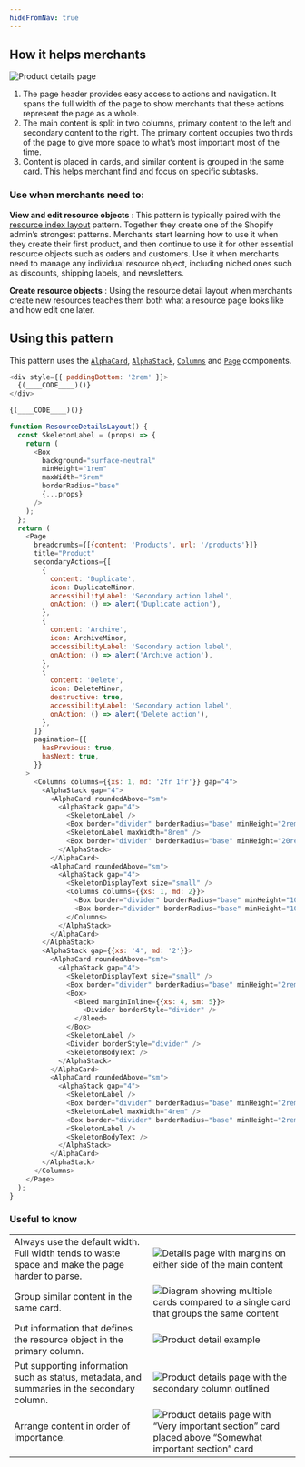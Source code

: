 ```yaml
---
hideFromNav: true
---
```


<div as="HowItHelps">

## How it helps merchants

![Product details page](/images/patterns/resource-detail-cover-image.png)

1. The page header provides easy access to actions and navigation. It spans the full width of the page to show merchants that these actions represent the page as a whole.
2. The main content is split in two columns, primary content to the left and secondary content to the right. The primary content occupies two thirds of the page to give more space to what’s most important most of the time.
3. Content is placed in cards, and similar content is grouped in the same card. This helps merchant find and focus on specific subtasks.

<div as="DefinitionTable">

### Use when merchants need to:

**View and edit resource objects**
: This pattern is typically paired with the [resource index layout](/patterns/resource-index-layout) pattern. Together they create one of the Shopify admin’s strongest patterns. Merchants start learning how to use it when they create their first product, and then continue to use it for other essential resource objects such as orders and customers. Use it when merchants need to manage any individual resource object, including niched ones such as discounts, shipping labels, and newsletters.

**Create resource objects**
: Using the resource detail layout when merchants create new resources teaches them both what a resource page looks like and how edit one later.

</div>
</div>
<div as="Usage">

## Using this pattern

This pattern uses the [`AlphaCard`](/components/layout-and-structure/alpha-card), [`AlphaStack`](/components/layout-and-structure/alpha-stack), [`Columns`](/components/layout-and-structure/columns) and [`Page`](/components/layout-and-structure/page) components.

<!-- prettier-ignore -->
```javascript {"type":"previewContext","for":"example"}
<div style={{ paddingBottom: '2rem' }}>
  {(____CODE____)()}
</div>
```

<!-- prettier-ignore -->
```javascript {"type":"sandboxContext","for":"example"}
{(____CODE____)()}
```

```javascript {"type":"livePreview","id":"example"}
function ResourceDetailsLayout() {
  const SkeletonLabel = (props) => {
    return (
      <Box
        background="surface-neutral"
        minHeight="1rem"
        maxWidth="5rem"
        borderRadius="base"
        {...props}
      />
    );
  };
  return (
    <Page
      breadcrumbs={[{content: 'Products', url: '/products'}]}
      title="Product"
      secondaryActions={[
        {
          content: 'Duplicate',
          icon: DuplicateMinor,
          accessibilityLabel: 'Secondary action label',
          onAction: () => alert('Duplicate action'),
        },
        {
          content: 'Archive',
          icon: ArchiveMinor,
          accessibilityLabel: 'Secondary action label',
          onAction: () => alert('Archive action'),
        },
        {
          content: 'Delete',
          icon: DeleteMinor,
          destructive: true,
          accessibilityLabel: 'Secondary action label',
          onAction: () => alert('Delete action'),
        },
      ]}
      pagination={{
        hasPrevious: true,
        hasNext: true,
      }}
    >
      <Columns columns={{xs: 1, md: '2fr 1fr'}} gap="4">
        <AlphaStack gap="4">
          <AlphaCard roundedAbove="sm">
            <AlphaStack gap="4">
              <SkeletonLabel />
              <Box border="divider" borderRadius="base" minHeight="2rem" />
              <SkeletonLabel maxWidth="8rem" />
              <Box border="divider" borderRadius="base" minHeight="20rem" />
            </AlphaStack>
          </AlphaCard>
          <AlphaCard roundedAbove="sm">
            <AlphaStack gap="4">
              <SkeletonDisplayText size="small" />
              <Columns columns={{xs: 1, md: 2}}>
                <Box border="divider" borderRadius="base" minHeight="10rem" />
                <Box border="divider" borderRadius="base" minHeight="10rem" />
              </Columns>
            </AlphaStack>
          </AlphaCard>
        </AlphaStack>
        <AlphaStack gap={{xs: '4', md: '2'}}>
          <AlphaCard roundedAbove="sm">
            <AlphaStack gap="4">
              <SkeletonDisplayText size="small" />
              <Box border="divider" borderRadius="base" minHeight="2rem" />
              <Box>
                <Bleed marginInline={{xs: 4, sm: 5}}>
                  <Divider borderStyle="divider" />
                </Bleed>
              </Box>
              <SkeletonLabel />
              <Divider borderStyle="divider" />
              <SkeletonBodyText />
            </AlphaStack>
          </AlphaCard>
          <AlphaCard roundedAbove="sm">
            <AlphaStack gap="4">
              <SkeletonLabel />
              <Box border="divider" borderRadius="base" minHeight="2rem" />
              <SkeletonLabel maxWidth="4rem" />
              <Box border="divider" borderRadius="base" minHeight="2rem" />
              <SkeletonLabel />
              <SkeletonBodyText />
            </AlphaStack>
          </AlphaCard>
        </AlphaStack>
      </Columns>
    </Page>
  );
}
```

</div>
<div as="UsefulToKnow">

### Useful to know

|                                                                                                  |                                                                                                                                                         |
| ------------------------------------------------------------------------------------------------ | ------------------------------------------------------------------------------------------------------------------------------------------------------- |
| Always use the default width. Full width tends to waste space and make the page harder to parse. | ![Details page with margins on either side of the main content](/images/patterns/resource-detail-usage-1.png)                                           |
| Group similar content in the same card.                                                          | ![Diagram showing multiple cards compared to a single card that groups the same content](/images/patterns/resource-detail-usage-2.png)                  |
| Put information that defines the resource object in the primary column.                          | ![Product detail example](/images/patterns/resource-detail-usage-3.png)                                                                                 |
| Put supporting information such as status, metadata, and summaries in the secondary column.      | ![Product details page with the secondary column outlined](/images/patterns/resource-detail-usage-4.png)                                                |
| Arrange content in order of importance.                                                          | ![Product details page with “Very important section” card placed above “Somewhat important section” card](/images/patterns/resource-detail-usage-5.png) |

</div>
